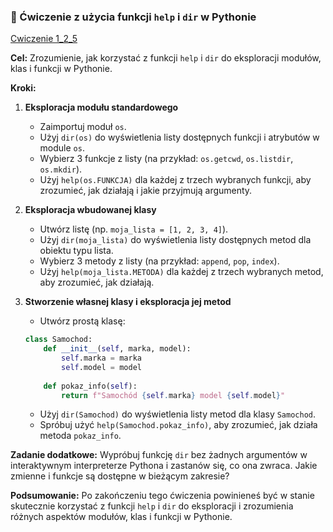 ### 📝 Ćwiczenie z użycia funkcji `help` i `dir` w Pythonie

[Cwiczenie 1_2_5](cwiczenia/cwiczenie_1_2_5.md)


**Cel:** Zrozumienie, jak korzystać z funkcji `help` i `dir` do eksploracji modułów, klas i funkcji w Pythonie.

**Kroki:**

1. **Eksploracja modułu standardowego**
    - Zaimportuj moduł `os`.
    - Użyj `dir(os)` do wyświetlenia listy dostępnych funkcji i atrybutów w module `os`.
    - Wybierz 3 funkcje z listy (na przykład: `os.getcwd`, `os.listdir`, `os.mkdir`).
    - Użyj `help(os.FUNKCJA)` dla każdej z trzech wybranych funkcji, aby zrozumieć, jak działają i jakie przyjmują argumenty.

2. **Eksploracja wbudowanej klasy**
    - Utwórz listę (np. `moja_lista = [1, 2, 3, 4]`).
    - Użyj `dir(moja_lista)` do wyświetlenia listy dostępnych metod dla obiektu typu lista.
    - Wybierz 3 metody z listy (na przykład: `append`, `pop`, `index`).
    - Użyj `help(moja_lista.METODA)` dla każdej z trzech wybranych metod, aby zrozumieć, jak działają.

3. **Stworzenie własnej klasy i eksploracja jej metod**
    - Utwórz prostą klasę:

    ```python
    class Samochod:
        def __init__(self, marka, model):
            self.marka = marka
            self.model = model
        
        def pokaz_info(self):
            return f"Samochód {self.marka} model {self.model}"
    ```

    - Użyj `dir(Samochod)` do wyświetlenia listy metod dla klasy `Samochod`.
    - Spróbuj użyć `help(Samochod.pokaz_info)`, aby zrozumieć, jak działa metoda `pokaz_info`.

**Zadanie dodatkowe:** Wypróbuj funkcję `dir` bez żadnych argumentów w interaktywnym interpreterze Pythona i zastanów się, co ona zwraca. Jakie zmienne i funkcje są dostępne w bieżącym zakresie?

**Podsumowanie:** Po zakończeniu tego ćwiczenia powinieneś być w stanie skutecznie korzystać z funkcji `help` i `dir` do eksploracji i zrozumienia różnych aspektów modułów, klas i funkcji w Pythonie.
